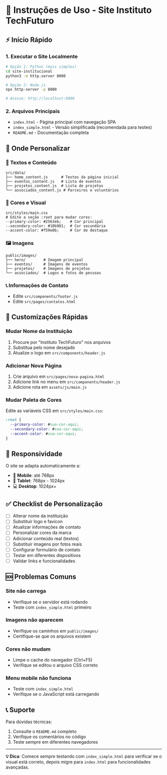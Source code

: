 # 🚀 Instruções de Uso - Site Instituto TechFuturo

## ⚡ Início Rápido

### 1. **Executar o Site Localmente**
```bash
# Opção 1: Python (mais simples)
cd site-institucional
python3 -m http.server 8000

# Opção 2: Node.js
npx http-server -p 8000

# Acesse: http://localhost:8000
```

### 2. **Arquivos Principais**
- `index.html` - Página principal com navegação SPA
- `index_simple.html` - Versão simplificada (recomendada para testes)
- `README.md` - Documentação completa

## 🎯 Onde Personalizar

### 📝 **Textos e Conteúdo**
```
src/data/
├── home_content.js      # Textos da página inicial
├── eventos_content.js   # Lista de eventos
├── projetos_content.js  # Lista de projetos
└── associados_content.js # Parceiros e voluntários
```

### 🎨 **Cores e Visual**
```
src/styles/main.css
# Edite a seção :root para mudar cores:
--primary-color: #2563eb;    # Cor principal
--secondary-color: #10b981;  # Cor secundária
--accent-color: #f59e0b;     # Cor de destaque
```

### 🖼️ **Imagens**
```
public/images/
├── hero/        # Imagem principal
├── eventos/     # Imagens de eventos
├── projetos/    # Imagens de projetos
└── associados/  # Logos e fotos de pessoas
```

### 📞 **Informações de Contato**
- Edite `src/components/footer.js`
- Edite `src/pages/contatos.html`

## 🔧 Customizações Rápidas

### **Mudar Nome da Instituição**
1. Procure por "Instituto TechFuturo" nos arquivos
2. Substitua pelo nome desejado
3. Atualize o logo em `src/components/header.js`

### **Adicionar Nova Página**
1. Crie arquivo em `src/pages/nova-pagina.html`
2. Adicione link no menu em `src/components/header.js`
3. Adicione rota em `assets/js/main.js`

### **Mudar Paleta de Cores**
Edite as variáveis CSS em `src/styles/main.css`:
```css
:root {
  --primary-color: #sua-cor-aqui;
  --secondary-color: #sua-cor-aqui;
  --accent-color: #sua-cor-aqui;
}
```

## 📱 Responsividade

O site se adapta automaticamente a:
- 📱 **Mobile**: até 768px
- 📱 **Tablet**: 768px - 1024px  
- 💻 **Desktop**: 1024px+

## ✅ Checklist de Personalização

- [ ] Alterar nome da instituição
- [ ] Substituir logo e favicon
- [ ] Atualizar informações de contato
- [ ] Personalizar cores da marca
- [ ] Adicionar conteúdo real (textos)
- [ ] Substituir imagens por fotos reais
- [ ] Configurar formulário de contato
- [ ] Testar em diferentes dispositivos
- [ ] Validar links e funcionalidades

## 🆘 Problemas Comuns

### **Site não carrega**
- Verifique se o servidor está rodando
- Teste com `index_simple.html` primeiro

### **Imagens não aparecem**
- Verifique os caminhos em `public/images/`
- Certifique-se que os arquivos existem

### **Cores não mudam**
- Limpe o cache do navegador (Ctrl+F5)
- Verifique se editou o arquivo CSS correto

### **Menu mobile não funciona**
- Teste com `index_simple.html`
- Verifique se o JavaScript está carregando

## 📞 Suporte

Para dúvidas técnicas:
1. Consulte o `README.md` completo
2. Verifique os comentários no código
3. Teste sempre em diferentes navegadores

---

**💡 Dica**: Comece sempre testando com `index_simple.html` para verificar se o visual está correto, depois migre para `index.html` para funcionalidades avançadas.

